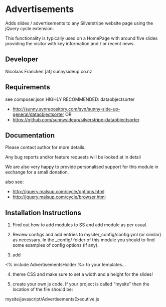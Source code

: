 Advertisements
================================================================================

Adds slides / advertisements to any Silverstripe
website page using the jQuery cycle extension.


This functionality is typically used on a HomePage
with around five slides providing the visitor with
key information and / or recent news.


Developer
-----------------------------------------------
Nicolaas Francken [at] sunnysideup.co.nz


Requirements
-----------------------------------------------
see composer.json
HIGHLY RECOMMENDED: dataobjectsorter
 - http://sunny.svnrepository.com/svn/sunny-side-up-general/dataobjectsorter OR
 - https://github.com/sunnysideup/silverstripe-dataobjectsorter


Documentation
-----------------------------------------------
Please contact author for more details.

Any bug reports and/or feature requests will be
looked at in detail

We are also very happy to provide personalised support
for this module in exchange for a small donation.

also see:
- http://jquery.malsup.com/cycle/options.html
- http://jquery.malsup.com/cycle/browser.html



Installation Instructions
-----------------------------------------------
1. Find out how to add modules to SS and add module as per usual.

2. Review configs and add entries to mysite/_config/config.yml
(or similar) as necessary.
In the _config/ folder of this module
you should to find some examples of config options (if any).

3. add

<% include AdvertisementsHolder %> to your templates...

4. theme CSS and make sure to set a width and a height for the slides!

5. create your own js code.  If your project is called "mysite" then the location of the file should be:

mysite/javascript/AdvertisementsExecutive.js
